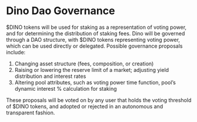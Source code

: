 # Dino Dao Governance

$DINO tokens will be used for staking as a representation of voting power, and for determining the distribution of staking fees. Dino will be governed through a DAO structure, with $DINO tokens representing voting power, which can be used directly or delegated. Possible governance proposals include:

1. Changing asset structure (fees, composition, or creation)
2. Raising or lowering the reserve limit of a market; adjusting yield distribution and interest rates
3. Altering pool attributes, such as voting power time function, pool’s dynamic interest % calculation for staking

These proposals will be voted on by any user that holds the voting threshold of $DINO tokens, and adopted or rejected in an autonomous and transparent fashion.
